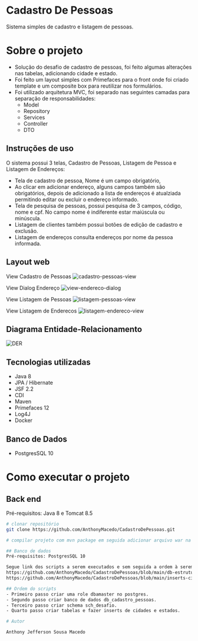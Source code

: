 # Cadastro De Pessoas

Sistema simples de cadastro e listagem de pessoas.

# Sobre o projeto

- Solução do desafio de cadastro de pessoas, foi feito algumas alterações nas tabelas, adicionando cidade e estado. 
- Foi feito um layout simples com Primefaces para o front onde foi criado template e um composite box para reutilizar nos formulários.
- Foi utilizado arquitetura MVC, foi separado nas seguintes camadas para separação de responsabilidades:
  * Model
  * Repository
  * Services
  * Controller
  * DTO

## Instruções de uso
O sistema possui 3 telas, Cadastro de Pessoas, Listagem de Pessoa e Listagem de Endereços:
- Tela de cadastro de pessoa, Nome é um campo obrigatório,
- Ao clicar em adicionar endereço, alguns campos também são obrigatórios, depois de adicionado a lista de endereços é atualziada permitindo editar ou excluir o endereço informado.
- Tela de pesquisa de pessoas, possui pesquisa de 3 campos, código, nome e cpf. No campo nome é indiferente estar maiúscula ou minúscula.
- Listagem de clientes também possui botões de edição de cadastro e exclusão.
- Listagem de endereços consulta endereços por nome da pessoa informada.

## Layout web
View Cadastro de Pessoas
![cadastro-pessoas-view](https://github.com/AnthonyMacedo/CadastroDePessoas/assets/47399385/dbdbb33b-e946-42d2-a660-25f4885e5236)


View Dialog Endereço
![view-endereco-dialog](https://github.com/AnthonyMacedo/CadastroDePessoas/assets/47399385/f57e96b3-4b94-4e9d-8d2d-e9059ec0df2c)


View Listagem de Pessoas
![listagem-pessoas-view](https://github.com/AnthonyMacedo/CadastroDePessoas/assets/47399385/637d5ac3-7028-4883-a73f-10eac4cca2c9)


View Listagem de Enderecos
![listagem-endereco-view](https://github.com/AnthonyMacedo/CadastroDePessoas/assets/47399385/cd2c2c18-fdd4-4541-9d5e-eec86a6973e3)


## Diagrama Entidade-Relacionamento
![DER](https://github.com/AnthonyMacedo/CadastroDePessoas/assets/47399385/1b3a0ba9-3695-4f23-859f-c441b5aa0ee0)


## Tecnologias utilizadas
- Java 8
- JPA / Hibernate
- JSF 2.2
- CDI
- Maven
- Primefaces 12
- Log4J
- Docker
  
## Banco de Dados
- PostgresSQL 10


# Como executar o projeto

## Back end
Pré-requisitos: Java 8 e Tomcat 8.5

```bash
# clonar repositório
git clone https://github.com/AnthonyMacedo/CadastroDePessoas.git

# compilar projeto com mvn package em seguida adicionar arquivo war na pasta SEU_DIR_TOMCAT\webapp do tomcat e depois executar na pasta SEU_DIR_TOMCAT\bin\startup.bat

## Banco de dados
Pré-requisitos: PostgresSQL 10

Segue link dos scripts a serem executados e sem seguida a ordem à serem executados.
https://github.com/AnthonyMacedo/CadastroDePessoas/blob/main/db-estrutura-script.sql
https://github.com/AnthonyMacedo/CadastroDePessoas/blob/main/inserts-cidade-estado-script.sql

## Ordem do scripts
- Primeiro passo criar uma role dbamaster no postgres.
- Segundo passo criar banco de dados db_cadastro_pessoas.
- Terceiro passo criar schema sch_desafio.
- Quarto passo criar tabelas e fazer inserts de cidades e estados.

# Autor

Anthony Jefferson Sousa Macedo


